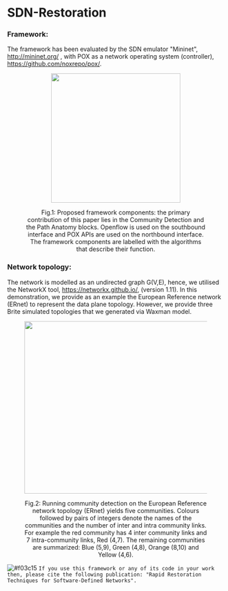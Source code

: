 # SDN-Restoration

### Framework:
The framework has been evaluated by the SDN emulator "Mininet", http://mininet.org/ , with POX as a network operating system
(controller), https://github.com/noxrepo/pox/.
<div class="container">
  <div class="subcontainer">
    <figure>
      <p align="center">
      <img  src="https://user-images.githubusercontent.com/12594727/79400075-0e8d4400-7f7d-11ea-9315-b01b57f44d7c.png" width="300" height="300"/>
      <figcaption><p align="center">Fig.1: Proposed framework components: the primary contribution of this paper lies in the Community Detection and the Path Anatomy blocks. Openflow is used on the southbound interface and POX APIs are used on the northbound interface. The framework components are labelled with the algorithms that describe their function.</figcaption>
    </figure>
  </div>
</div>

### Network topology: 
The network is modelled as an undirected graph G(V,E), hence, we utilised the NetworkX tool, https://networkx.github.io/, (version 1.11). In this demonstration, we provide as an example the European Reference network (ERnet) to represent the data plane topology. However, we provide three Brite simulated topologies that we generated via Waxman model.
 <div class="container">
  <div class="subcontainer">
    <figure>
      <p align="center">
<img  src= "https://user-images.githubusercontent.com/12594727/79400322-d20e1800-7f7d-11ea-9a51-dcb4d625e2d8.png"
     width="500" height="400"/>
        <figcaption><p align="center">Fig.2: Running community detection on the European Reference network topology (ERnet)
yields five communities. Colours followed by pairs of integers 
denote the names of the communities and the number of inter and intra community links. For example the red community has 4 inter community links and 7 intra-community links, Red (4,7).
The remaining communities are summarized: Blue (5,9), Green (4,8), Orange (8,10) and Yellow (4,6).</figcaption>
    </figure>
  </div>
</div>


![#f03c15](https://placehold.it/15/f03c15/000000?text=+) `If you use this framework or any of its code in your work then, please cite the following publication: "Rapid Restoration Techniques for Software-Defined Networks".`
